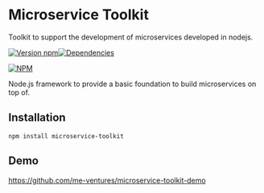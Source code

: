 # Microservice Toolkit

Toolkit to support the development of microservices developed in nodejs.

[![Version npm](https://img.shields.io/npm/v/microservice-toolkit.svg?style=flat-square)](https://www.npmjs.com/package/microservice-toolkit)[![Dependencies](https://img.shields.io/david/me-ventures/microservice-toolkit.svg?style=flat-square)](https://david-dm.org/me-ventures/microservice-toolkit)

[![NPM](https://nodei.co/npm/microservice-toolkit.png)](https://nodei.co/npm/microservice-toolkit/)

Node.js framework to provide a basic foundation to build microservices on top of.

## Installation

```
npm install microservice-toolkit
```

## Demo
https://github.com/me-ventures/microservice-toolkit-demo

